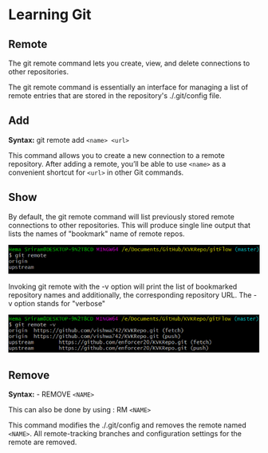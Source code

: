 # Learning Git
## Remote 

The git remote command lets you create, view, and delete connections to other repositories.

The git remote command is essentially an interface for managing a list of remote entries that are stored in the repository's ./.git/config file.

## Add

**Syntax:** git remote add `<name> <url>`

This command allows you to create a new connection to a remote repository. After adding a remote, you’ll be able to use `<name>` as a convenient shortcut for `<url>` in other Git commands.

## Show

By default, the git remote command will list previously stored remote connections to other repositories. This will produce single line output that lists the names of "bookmark" name of remote repos.

<img src="Screenshots/remote.png">

Invoking git remote with the -v option will print the list of bookmarked repository names and additionally, the corresponding repository URL. The -v option stands for "verbose"

<img src="Screenshots/remote2.png">

## Remove 

**Syntax:** -  REMOVE `<NAME>`

This can also be done by using : RM `<NAME>`

This command modifies the ./.git/config and removes the remote named `<NAME>`. All remote-tracking branches and configuration settings for the remote are removed.


